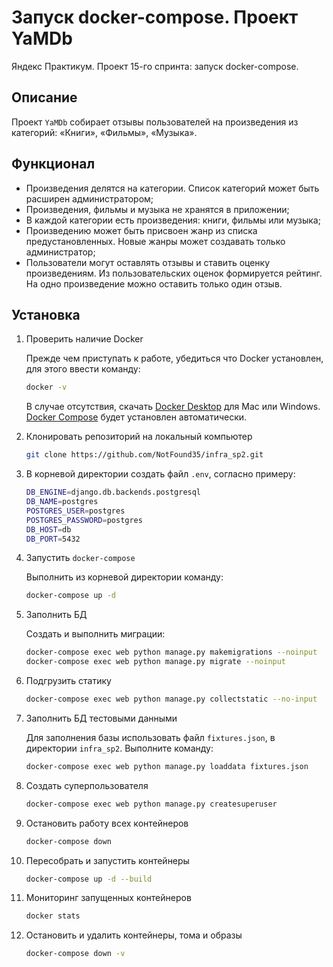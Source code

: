 # Запуск docker-compose. Проект YaMDb

Яндекс Практикум. Проект 15-го спринта: запуск docker-compose.

## Описание

Проект `YaMDb` собирает отзывы пользователей на произведения из категорий: «Книги», «Фильмы», «Музыка».

## Функционал

- Произведения делятся на категории. Список категорий может быть расширен администратором;
- Произведения, фильмы и музыка не хранятся в приложении;
- В каждой категории есть произведения: книги, фильмы или музыка;
- Произведению может быть присвоен жанр из списка предустановленных. Новые жанры может создавать только администратор;
- Пользователи могут оставлять отзывы и ставить оценку произведениям. Из пользовательских оценок формируется рейтинг. На одно произведение можно оставить только один отзыв.

## Установка

1. Проверить наличие Docker

   Прежде чем приступать к работе, убедиться что Docker установлен, для этого ввести команду:

   ```bash
   docker -v
   ```

   В случае отсутствия, скачать [Docker Desktop](https://www.docker.com/products/docker-desktop) для Mac или Windows. [Docker Compose](https://docs.docker.com/compose) будет установлен автоматически.


2. Клонировать репозиторий на локальный компьютер

   ```bash
   git clone https://github.com/NotFound35/infra_sp2.git
   ```

3. В корневой директории создать файл `.env`, согласно примеру:

   ```bash
   DB_ENGINE=django.db.backends.postgresql
   DB_NAME=postgres
   POSTGRES_USER=postgres
   POSTGRES_PASSWORD=postgres
   DB_HOST=db
   DB_PORT=5432
   ```

4. Запустить `docker-compose`

   Выполнить из корневой директории команду:

   ```bash
   docker-compose up -d
   ```

5. Заполнить БД

   Создать и выполнить миграции:

   ```bash
   docker-compose exec web python manage.py makemigrations --noinput
   docker-compose exec web python manage.py migrate --noinput
   ```

6. Подгрузить статику

   ```bash
   docker-compose exec web python manage.py collectstatic --no-input
   ```

7. Заполнить БД тестовыми данными

   Для заполнения базы использовать файл `fixtures.json`, в директории `infra_sp2`. Выполните команду:

   ```bash
   docker-compose exec web python manage.py loaddata fixtures.json
   ```

8. Создать суперпользователя

   ```bash
   docker-compose exec web python manage.py createsuperuser
   ```

9. Остановить работу всех контейнеров

   ```bash
   docker-compose down
   ```

10. Пересобрать и запустить контейнеры

    ```bash
    docker-compose up -d --build
    ```

11. Мониторинг запущенных контейнеров

    ```bash
    docker stats
    ```

12. Остановить и удалить контейнеры, тома и образы

    ```bash
    docker-compose down -v
    ```